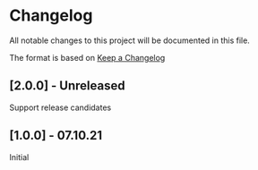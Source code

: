 # Changelog
All notable changes to this project will be documented in this file.

The format is based on [Keep a Changelog](http://keepachangelog.com/)

## [2.0.0] - Unreleased

Support release candidates

## [1.0.0] - 07.10.21

Initial

